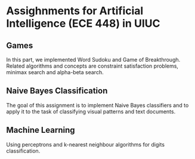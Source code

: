 # Assighnments for Artificial Intelligence (ECE 448) in UIUC
## Games
In this part, we implemented Word Sudoku and Game of Breakthrough. Related algorithms and concepts are constraint satisfaction problems, minimax search and alpha-beta search.
## Naive Bayes Classification
The goal of this assignment is to implement Naive Bayes classifiers and to apply it to the task of classifying visual patterns and text documents. 
## Machine Learning
Using perceptrons and k-nearest neighbour algorithms for digits classification.
